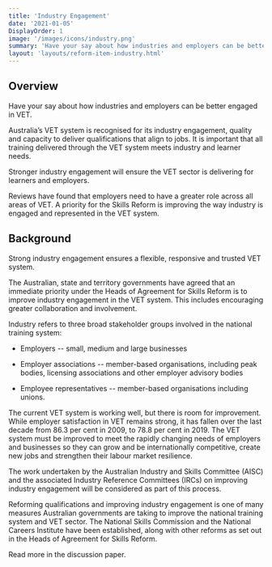 ```yaml
---
title: 'Industry Engagement'
date: '2021-01-05'
DisplayOrder: 1
image: '/images/icons/industry.png'
summary: 'Have your say about how industries and employers can be better engaged in VET.'
layout: 'layouts/reform-item-industry.html'
---
```

## Overview
Have your say about how industries and employers can be better engaged in VET.

Australia’s VET system is recognised for its industry engagement, quality and capacity to deliver qualifications that align to jobs. It is important that all training delivered through the VET system meets industry and learner needs.

Stronger industry engagement will ensure the VET sector is delivering for learners and employers.

Reviews have found that employers need to have a greater role across all areas of VET. A priority for the Skills Reform is improving the way industry is engaged and represented in the VET system.

## Background

Strong industry engagement ensures a flexible, responsive and trusted VET system.

The Australian, state and territory governments have agreed that an immediate priority under the Heads of Agreement for Skills Reform is to improve industry engagement in the VET system. This includes encouraging greater collaboration and involvement.

Industry refers to three broad stakeholder groups involved in the national training system:

-   Employers -- small, medium and large businesses

-   Employer associations -- member-based organisations, including peak bodies, licensing associations and other employer advisory bodies

-   Employee representatives -- member-based organisations including unions.

The current VET system is working well, but there is room for improvement. While employer satisfaction in VET remains strong, it has fallen over the last decade from 86.3 per cent in 2009, to 78.8 per cent in 2019. The VET system must be improved to meet the rapidly changing needs of employers and businesses so they can grow and be internationally competitive, create new jobs and strengthen their labour market resilience.

The work undertaken by the Australian Industry and Skills Committee (AISC) and the associated Industry Reference Committees (IRCs) on improving industry engagement will be considered as part of this process.

Reforming qualifications and improving industry engagement is one of many measures Australian governments are taking to improve the national training system and VET sector. The National Skills Commission and the National Careers Institute have been established, along with other reforms as set out in the Heads of Agreement for Skills Reform.

Read more in the discussion paper.